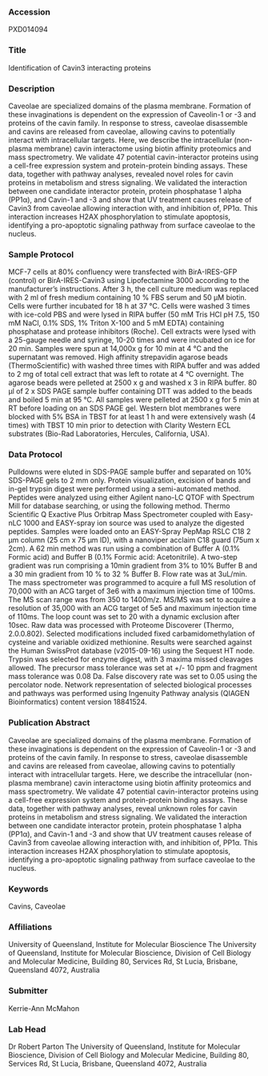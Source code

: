 ### Accession
PXD014094

### Title
Identification of Cavin3 interacting proteins

### Description
Caveolae are specialized domains of the plasma membrane. Formation of these invaginations is dependent on the expression of Caveolin-1 or -3 and proteins of the cavin family. In response to stress, caveolae disassemble and cavins are released from caveolae, allowing cavins to potentially interact with intracellular targets. Here, we describe the intracellular (non-plasma membrane) cavin interactome using biotin affinity proteomics and mass spectrometry. We validate 47 potential cavin-interactor proteins using a cell-free expression system and protein-protein binding assays. These data, together with pathway analyses, revealed novel roles for cavin proteins in metabolism and stress signaling. We validated the interaction between one candidate interactor protein, protein phosphatase 1 alpha (PP1α), and Cavin-1 and -3 and show that UV treatment causes release of Cavin3 from caveolae allowing interaction with, and inhibition of, PP1α. This interaction increases H2AX phosphorylation to stimulate apoptosis, identifying a pro-apoptotic signaling pathway from surface caveolae to the nucleus.

### Sample Protocol
MCF-7 cells at 80% confluency were transfected with BirA-IRES-GFP (control) or BirA-IRES-Cavin3 using Lipofectamine 3000 according to the manufacturer’s instructions. After 3 h, the cell culture medium was replaced with 2 ml of fresh medium containing 10 % FBS serum and 50 μM biotin. Cells were further incubated for 18 h at 37 °C. Cells were washed 3 times with ice-cold PBS and were lysed in RIPA buffer (50 mM Tris HCl pH 7.5, 150 mM NaCl, 0.1% SDS, 1% Triton X-100 and 5 mM EDTA) containing phosphatase and protease inhibitors (Roche). Cell extracts were lysed with a 25-gauge needle and syringe, 10-20 times and were incubated on ice for 20 min. Samples were spun at 14,000x g for 10 min at 4 °C and the supernatant was removed. High affinity strepavidin agarose beads (ThermoScientific) with washed three times with RIPA buffer and was added to 2 mg of total cell extract that was left to rotate at 4 °C overnight. The agarose beads were pelleted at 2500 x g and washed x 3 in RIPA buffer. 80 μl of 2 x SDS PAGE sample buffer containing DTT was added to the beads and boiled 5 min at 95 °C. All samples were pelleted at 2500 x g for 5 min at RT before loading on an SDS PAGE gel. Western blot membranes were blocked with 5% BSA in TBST for at least 1 h and were extensively wash (4 times) with TBST 10 min prior to detection with Clarity Western ECL substrates (Bio-Rad Laboratories, Hercules, California, USA).

### Data Protocol
Pulldowns were eluted in SDS-PAGE sample buffer and separated on 10% SDS-PAGE gels to 2 mm only. Protein visualization, excision of bands and in-gel trypsin digest were performed using a semi-automated method. Peptides were analyzed using either Agilent nano-LC QTOF with Spectrum Mill for database searching, or using the following method. Thermo Scientific Q Exactive Plus Orbitrap Mass Spectrometer coupled with Easy-nLC 1000 and EASY-spray ion source was used to analyze the digested peptides. Samples were loaded onto an EASY-Spray PepMap RSLC C18 2 µm column (25 cm x 75 µm ID), with a nanoviper acclaim C18 guard (75um x 2cm). A 62 min method was run using a combination of Buffer A (0.1% Formic acid) and Buffer B (0.1% Formic acid: Acetonitrile). A two-step gradient was run comprising a 10min gradient from 3% to 10% Buffer B and a 30 min gradient from 10 % to 32 % Buffer B. Flow rate was at 3uL/min. The mass spectrometer was programmed to acquire a full MS resolution of 70,000 with an ACG target of 3e6 with a maximum injection time of 100ms. The MS scan range was from 350 to 1400m/z. MS/MS was set to acquire a resolution of 35,000 with an ACG target of 5e5 and maximum injection time of 110ms. The loop count was set to 20 with a dynamic exclusion after 10sec. Raw data was processed with Proteome Discoverer (Thermo, 2.0.0.802). Selected modifications included fixed carbamidomethylation of cysteine and variable oxidized methionine. Results were searched against the Human SwissProt database (v2015-09-16) using the Sequest HT node. Trypsin was selected for enzyme digest, with 3 maxima missed cleavages allowed. The precursor mass tolerance was set at +/- 10 ppm and fragment mass tolerance was 0.08 Da. False discovery rate was set to 0.05 using the percolator node.    Network representation of selected biological processes and pathways was performed using Ingenuity Pathway analysis (QIAGEN Bioinformatics) content version 18841524.

### Publication Abstract
Caveolae are specialized domains of the plasma membrane. Formation of these invaginations is dependent on the expression of Caveolin-1 or -3 and proteins of the cavin family. In response to stress, caveolae disassemble and cavins are released from caveolae, allowing cavins to potentially interact with intracellular targets. Here, we describe the intracellular (non-plasma membrane) cavin interactome using biotin affinity proteomics and mass spectrometry. We validate 47 potential cavin-interactor proteins using a cell-free expression system and protein-protein binding assays. These data, together with pathway analyses, reveal unknown roles for cavin proteins in metabolism and stress signaling. We validated the interaction between one candidate interactor protein, protein phosphatase 1 alpha (PP1&#x3b1;), and Cavin-1 and -3 and show that UV treatment causes release of Cavin3 from caveolae allowing interaction with, and inhibition of, PP1&#x3b1;. This interaction increases H2AX phosphorylation to stimulate apoptosis, identifying a pro-apoptotic signaling pathway from surface caveolae to the nucleus.

### Keywords
Cavins, Caveolae

### Affiliations
University of Queensland, Institute for Molecular Bioscience
The University of Queensland,  Institute for Molecular Bioscience,  Division of Cell Biology and Molecular Medicine,  Building 80, Services Rd,  St Lucia, Brisbane,  Queensland 4072, Australia

### Submitter
Kerrie-Ann McMahon

### Lab Head
Dr Robert Parton
The University of Queensland,  Institute for Molecular Bioscience,  Division of Cell Biology and Molecular Medicine,  Building 80, Services Rd,  St Lucia, Brisbane,  Queensland 4072, Australia


